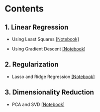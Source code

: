 # Contents

## 1. Linear Regression
  
  - Using Least Squares [[Notebook]](https://github.com/LaxmanSinghTomar/Machine-Learning/blob/master/Tutorials/Linear%20Regression/Linear%20Regression%20using%20Least%20Squares.ipynb)
  
  - Using Gradient Descent [[Notebook]](https://github.com/LaxmanSinghTomar/Machine-Learning/blob/master/Tutorials/Linear%20Regression/Linear%20Regression%20using%20Gradient%20Descent.ipynb)
  
## 2. Regularization

  - Lasso and Ridge Regression [[Notebook]](https://github.com/LaxmanSinghTomar/Machine-Learning/blob/master/Tutorials/Regularization/Regularization.ipynb)

## 3. Dimensionality Reduction

- PCA and SVD [[Notebook]](https://github.com/LaxmanSinghTomar/Machine-Learning/blob/master/Tutorials/Dimensionality%20Reduction/Dimensionality%20Reduction.ipynb)
